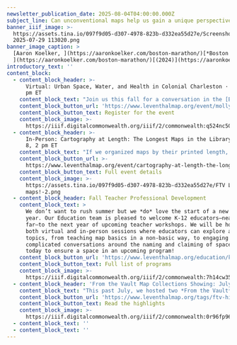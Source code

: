 ```yaml
---
newsletter_publication_date: 2025-08-04T04:00:00.000Z
subject_line: Can unconventional maps help us gain a unique perspective?
banner_iiif_image: >-
  https://assets.tina.io/097f9d05-d307-4978-823b-d332ea55d27e/Screenshot
  2025-07-29 113020.png
banner_image_caption: >
  [Aaron Koelker, ](https://aaronkoelker.com/boston-marathon/)[*Boston Marathon*
  ](https://aaronkoelker.com/boston-marathon/)[(2024)](https://aaronkoelker.com/boston-marathon/)
introductory_text: ''
content_block:
  - content_block_header: >-
      Virtual: Urban Space, Water, and Health in Colonial Charleston · Sep 16, 6
      pm ET 
    content_block_text: "Join us this fall for a conversation in the [Brown Seminar on the Historical Geography of the American Revolutionary Era](https://www.leventhalmap.org/tags/richard-h.-brown-seminar/) with historian **Molly Nebiolo**. Professor Nebiolo\_will explore the colonial geography of Charleston with a focus on tidal creeks and other waterbodies—both those marked on maps of this period as well as those hidden in the cartographic record. These maps open up a new perspective on the history of health and environment in the eighteenth century colonial American city.\n\n*This program is part of the [American Revolutionary Geographies Online (ARGO)](https://www.argomaps.org/) initiative.*\n"
    content_block_button_url: 'https://www.leventhalmap.org/event/molly-nebiolo-lecture/'
    content_block_button_text: Register for the event
    content_block_image: >-
      https://iiif.digitalcommonwealth.org/iiif/2/commonwealth:q524nc50k/2360,1623,2629,4023/full/0/default.jpg
  - content_block_header: >-
      In-Person: Cartography at Length: The Longest Maps in the Library · August
      8, 2 pm ET
    content_block_text: "If we organized maps by their printed length, would we see patterns emerge? Could we learn something about geography and history from looking at the longest maps in a library? It turns out the answer is “yes.”\n\nIn this\_*From The Vault*, we dive into some of the longest and tallest maps in the Leventhal Center collections. From rivers to railroads, green parks to gold rushes, these maps document how cartographers have fixated on long landscapes—including one 12-foot long map of the Boston Marathon, printed on a receipt!\n"
    content_block_button_url: >-
      https://www.leventhalmap.org/event/cartography-at-length-the-longest-maps-in-the-library-from-the-vault-collections-showing/
    content_block_button_text: Full event details
    content_block_image: >-
      https://assets.tina.io/097f9d05-d307-4978-823b-d332ea55d27e/FTV Looong
      maps!-2.png
  - content_block_header: Fall Teacher Professional Development
    content_block_text: >
      We don’t want to rush summer but we *do* love the start of a new school
      year. Our Education team is pleased to welcome K-12 educators—near and
      far—to the next year of upcoming teacher workshops. We will be hosting
      both virtual and in-person sessions where educators can explore a range of
      topics, from teaching map basics in a non-basic way, to engaging with
      complicated conversations around the naming and claiming of space. Sign up
      today to ensure a space in an upcoming program!
    content_block_button_url: 'https://www.leventhalmap.org/education/k12/professional-development/'
    content_block_button_text: Full list of programs
    content_block_image: >-
      https://iiif.digitalcommonwealth.org/iiif/2/commonwealth:7h14cw359/1479,872,3344,4048/1200,/0/default.jpg
  - content_block_header: 'From the Vault Map Collections Showing: July Roundup'
    content_block_text: "This past July, we hosted two *From the Vault* Map Collections Showing events.\n\n***We Are One: Mapping America’s Road from Revolution to Independence*** brought back the best elements of one of our most popular exhibitions,\_[We Are One](https://collections.leventhalmap.org/exhibits/3), to celebrate this Independence Day and explore the tumultuous events that led thirteen colonies to join and forge a new nation. In\_***Historic Currents: Charting the Evolution of Boston’s Ferry Routes***, we partnered with A Better City,\_the Seaport Transportation Management Association, and the Lower Mystic Transportation Management Association to learn about how transportation hubs, industries, and the destinations characterizing Greater Boston communities led the way for a variety of successful ferry routes.\n\nWe welcome other community and interest groups to collaborate with us on future map collections showings. Please contact Julia Williams, Gallery & Communications Coordinator, at [jwilliams@leventhalmap.org](mailto:jwilliams@leventhalmap.org), if you would like to propose a co-curated program.\n\n**Check out the maps from each of the events in the roundup articles linked below.**\n"
    content_block_button_url: 'https://www.leventhalmap.org/tags/ftv-highlights/'
    content_block_button_text: Read the highlights
    content_block_image: >-
      https://iiif.digitalcommonwealth.org/iiif/2/commonwealth:0r96fp96g/full/,1800/0/default.jpg
  - content_block_text: ''
  - content_block_text: ''
---
```


